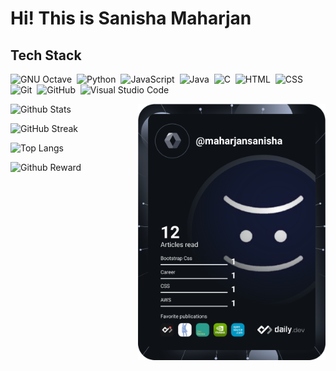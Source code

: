 # Hi! This is Sanisha Maharjan
## Tech Stack

![GNU Octave](https://img.shields.io/badge/-Octave-05122A?style=flat&logo=octave)&nbsp;
![Python](https://img.shields.io/badge/-Python-05122A?style=flat&logo=python)&nbsp;
![JavaScript](https://img.shields.io/badge/-JavaScript-05122A?style=flat&logo=javascript)&nbsp;
![Java](https://img.shields.io/badge/-Java-05122A?style=flat&logo=Java&logoColor=FFA518)&nbsp;
![C](https://img.shields.io/badge/-C-05122A?style=flat&logo=C&logoColor=A8B9CC)&nbsp;
![HTML](https://img.shields.io/badge/-HTML-05122A?style=flat&logo=HTML5)&nbsp;
![CSS](https://img.shields.io/badge/-CSS-05122A?style=flat&logo=CSS3&logoColor=1572B6)&nbsp;
![Git](https://img.shields.io/badge/-Git-05122A?style=flat&logo=git)&nbsp;
![GitHub](https://img.shields.io/badge/-GitHub-05122A?style=flat&logo=github)&nbsp;
![Visual Studio Code](https://img.shields.io/badge/-Visual%20Studio%20Code-05122A?style=flat&logo=visual-studio-code&logoColor=007ACC)&nbsp;

<p align="right">
    <a href="https://app.daily.dev/maharjansanisha">
        <img align="right" src="https://github.com/maharjansanisha/maharjansanisha/blob/main/devcard.svg" width="300" alt="Sanisha Maharjan's Dev Card" />
    </a>
</p>

![Github Stats](https://github-readme-stats.vercel.app/api?username=maharjansanisha&show_icons=true&theme=midnight-purple&count_private=true)

![GitHub Streak](https://github-readme-streak-stats.herokuapp.com/?user=maharjansanisha&theme=midnight-purple)

![Top Langs](https://github-readme-stats.vercel.app/api/top-langs/?username=maharjansanisha&theme=midnight-purple&hide=html&langs_count=10) 

![Github Reward](https://github-profile-trophy.vercel.app/?username=maharjansanisha&theme=dark_lover)


[twitter]: https://www.twitter.com/sanshook
[facebook]: https://www.facebook.com/sanshoook
[instagram]: https://instagram.com/sansho.ok/
[snapchat]: https://snapchat.com/nochukoo/
